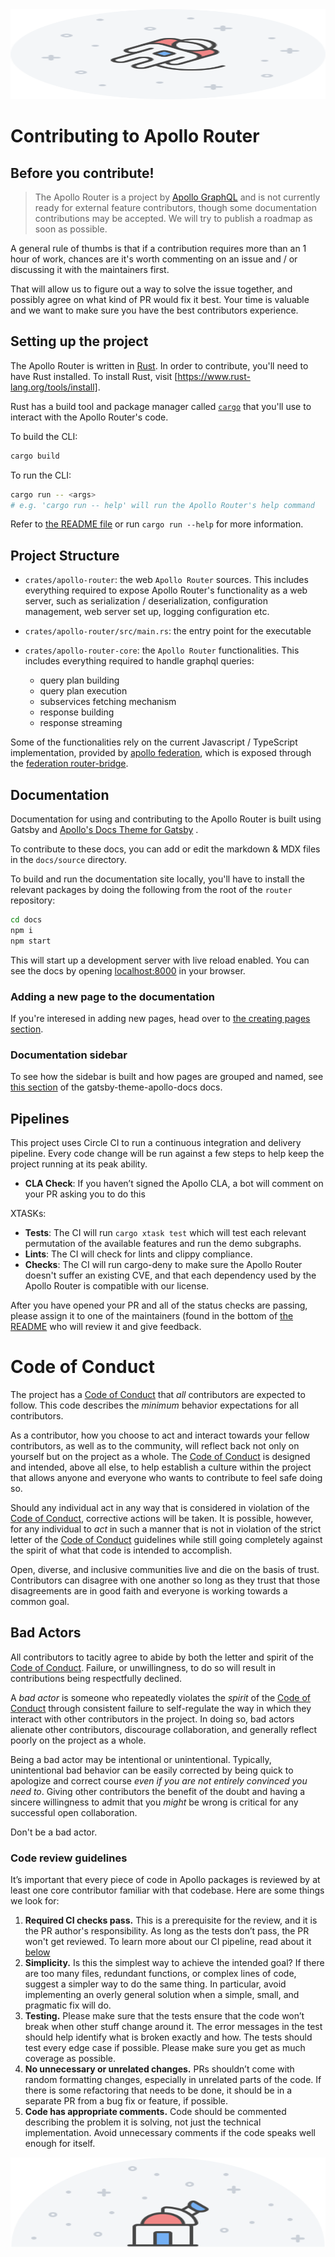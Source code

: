 <img src="https://raw.githubusercontent.com/apollographql/space-kit/main/src/illustrations/svgs/astronaut1.svg" width="100%" height="144">

# Contributing to Apollo Router

## Before you contribute!

> The Apollo Router is a project by [Apollo GraphQL] and is not currently ready for
> external feature contributors, though some documentation contributions may be
> accepted. We will try to publish a roadmap as soon as possible.

A general rule of thumbs is that if a contribution requires more than an 1 hour of work, chances are it's worth commenting on an issue and / or discussing it with the maintainers first.

That will allow us to figure out a way to solve the issue together, and possibly agree on what kind of PR would fix it best. Your time is valuable and we want to make sure you have the best contributors experience.

## Setting up the project

The Apollo Router is written in [Rust]. In order to contribute, you'll need to have Rust installed. To install Rust,
visit [https://www.rust-lang.org/tools/install].

Rust has a build tool and package manager called [`cargo`] that you'll use to interact with the Apollo Router's code.

To build the CLI:

```bash
cargo build
```

To run the CLI:

```bash
cargo run -- <args>
# e.g. 'cargo run -- help' will run the Apollo Router's help command
```

Refer to [the README file](README.md) or run `cargo run --help` for more information.

[apollo graphql]: https://www.apollographql.com
[rust]: https://www.rust-lang.org/
[`cargo`]: https://doc.rust-lang.org/cargo/index.html
[https://www.rust-lang.org/tools/install]: https://www.rust-lang.org/tools/install

## Project Structure

- `crates/apollo-router`: the web `Apollo Router` sources. This includes everything required to expose Apollo Router's functionality as a web server, such as serialization / deserialization, configuration management, web server set up, logging configuration etc.

- `crates/apollo-router/src/main.rs`: the entry point for the executable

- `crates/apollo-router-core`: the `Apollo Router` functionalities. This includes everything required to handle graphql queries:
  - query plan building
  - query plan execution
  - subservices fetching mechanism
  - response building
  - response streaming

Some of the functionalities rely on the current Javascript / TypeScript implementation, provided by [apollo federation](https://github.com/apollographql/federation), which is exposed through the [federation router-bridge](https://github.com/apollographql/federation/tree/main/router-bridge).

## Documentation

Documentation for using and contributing to the Apollo Router is built using Gatsby
and [Apollo's Docs Theme for Gatsby](https://github.com/apollographql/gatsby-theme-apollo/tree/master/packages/gatsby-theme-apollo-docs)
.

To contribute to these docs, you can add or edit the markdown & MDX files in the `docs/source` directory.

To build and run the documentation site locally, you'll have to install the relevant packages by doing the following
from the root of the `router` repository:

```sh
cd docs
npm i
npm start
```

This will start up a development server with live reload enabled. You can see the docs by
opening [localhost:8000](http://localhost:8000) in your browser.

### Adding a new page to the documentation

If you're interesed in adding new pages, head over to [the creating pages section](https://github.com/apollographql/gatsby-theme-apollo/tree/master/packages/gatsby-theme-apollo-docs#creating-pages).

### Documentation sidebar

To see how the sidebar is built and how pages are grouped and named, see [this section](https://github.com/apollographql/gatsby-theme-apollo/tree/master/packages/gatsby-theme-apollo-docs#sidebarcategories) of the gatsby-theme-apollo-docs docs.

## Pipelines

This project uses Circle CI to run a continuous integration and delivery pipeline. Every code change will be run against a few steps to help keep the project running at its peak ability.

- **CLA Check**: If you haven’t signed the Apollo CLA, a bot will comment on your PR asking you to do this

XTASKs:

- **Tests**: The CI will run `cargo xtask test` which will test each relevant permutation of the available features and run the demo subgraphs.
- **Lints**: The CI will check for lints and clippy compliance.
- **Checks**: The CI will run cargo-deny to make sure the Apollo Router doesn't suffer an existing CVE, and that each dependency used by the Apollo Router is compatible with our license.

After you have opened your PR and all of the status checks are passing, please assign it to one of the maintainers (found in the bottom of [the README](./README.md#contributing) who will review it and give feedback.

# Code of Conduct

The project has a [Code of Conduct] that _all_ contributors are expected to follow. This code describes the _minimum_
behavior expectations for all contributors.

As a contributor, how you choose to act and interact towards your fellow contributors, as well as to the community, will
reflect back not only on yourself but on the project as a whole. The [Code of Conduct] is designed and intended, above all
else, to help establish a culture within the project that allows anyone and everyone who wants to contribute to feel
safe doing so.

Should any individual act in any way that is considered in violation of the
[Code of Conduct], corrective actions will be taken. It is possible, however, for any individual to _act_ in such a
manner that is not in violation of the strict letter of the [Code of Conduct] guidelines while still going completely
against the spirit of what that code is intended to accomplish.

Open, diverse, and inclusive communities live and die on the basis of trust. Contributors can disagree with one another
so long as they trust that those disagreements are in good faith and everyone is working towards a common goal.

## Bad Actors

All contributors to tacitly agree to abide by both the letter and spirit of the
[Code of Conduct]. Failure, or unwillingness, to do so will result in contributions being respectfully declined.

A _bad actor_ is someone who repeatedly violates the _spirit_ of the [Code of Conduct] through consistent failure to
self-regulate the way in which they interact with other contributors in the project. In doing so, bad actors alienate
other contributors, discourage collaboration, and generally reflect poorly on the project as a whole.

Being a bad actor may be intentional or unintentional. Typically, unintentional bad behavior can be easily corrected by
being quick to apologize and correct course _even if you are not entirely convinced you need to_. Giving other
contributors the benefit of the doubt and having a sincere willingness to admit that you _might_ be wrong is critical
for any successful open collaboration.

Don't be a bad actor.

[code of conduct]: https://github.com/apollographql/.github/blob/main/CODE_OF_CONDUCT.md

### Code review guidelines

It’s important that every piece of code in Apollo packages is reviewed by at least one core contributor familiar with that codebase. Here are some things we look for:

1. **Required CI checks pass.** This is a prerequisite for the review, and it is the PR author's responsibility. As long as the tests don’t pass, the PR won't get reviewed. To learn more about our CI pipeline, read about it [below](#pipelines)
2. **Simplicity.** Is this the simplest way to achieve the intended goal? If there are too many files, redundant functions, or complex lines of code, suggest a simpler way to do the same thing. In particular, avoid implementing an overly general solution when a simple, small, and pragmatic fix will do.
3. **Testing.** Please make sure that the tests ensure that the code won’t break when other stuff change around it. The error messages in the test should help identify what is broken exactly and how. The tests should test every edge case if possible. Please make sure you get as much coverage as possible.
4. **No unnecessary or unrelated changes.** PRs shouldn’t come with random formatting changes, especially in unrelated parts of the code. If there is some refactoring that needs to be done, it should be in a separate PR from a bug fix or feature, if possible.
5. **Code has appropriate comments.** Code should be commented describing the problem it is solving, not just the technical implementation. Avoid unnecessary comments if the code speaks well enough for itself.

<img src="https://raw.githubusercontent.com/apollographql/space-kit/main/src/illustrations/svgs/observatory.svg" width="100%" height="144">
